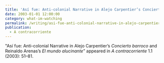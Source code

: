 ```yaml
---
title: 'Así fue: Anti-colonial Narrative in Alejo Carpentier’s Concierto barroco and Reinaldo Arenas’s El mundo alucinante'
date: 2003-01-01 12:00:00
category: what-im-watching
permalink: /writing/asi-fue-anti-colonial-narrative-in-alejo-carpentiers-concierto-barroco-and-reinaldo-arenass-el-mundo-alucinante/
publication:
  - A contracorriente
---
```

"Así fue: Anti-colonial Narrative in Alejo Carpentier’s <em>Concierto barroco</em> and Reinaldo Arenas’s <em>El mundo alucinante</em>” appeared in <em>A contracorriente</em> 1.1 (2003): 51–81.
